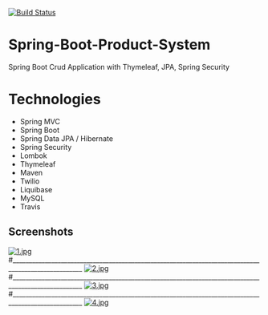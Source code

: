 [![Build Status](https://travis-ci.org/veritaserg/StoreApp.svg?branch=master)](https://travis-ci.org/veritaserg/StoreApp)


# Spring-Boot-Product-System

Spring Boot Crud Application with Thymeleaf, JPA, Spring Security

# Technologies

- Spring MVC
- Spring Boot
- Spring Data JPA / Hibernate
- Spring Security
- Lombok
- Thymeleaf
- Maven
- Twilio
- Liquibase
- MySQL
- Travis

## Screenshots

[![1.jpg](https://i.postimg.cc/s2JKzcYF/1.jpg)](https://postimg.cc/Y4hQfQD8)
#____________________________________________________________________________________________________
[![2.jpg](https://i.postimg.cc/NFjzSnSP/2.jpg)](https://postimg.cc/WFx8J52M)
#____________________________________________________________________________________________________
[![3.jpg](https://i.postimg.cc/VsKTnYby/3.jpg)](https://postimg.cc/ThWCXv9Q)
#____________________________________________________________________________________________________
[![4.jpg](https://i.postimg.cc/T1N469X2/4.jpg)](https://postimg.cc/QK5bgctv)




